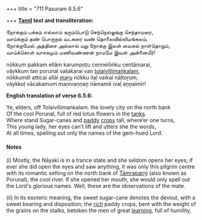 +++
title = "711 Pasuram 6.5.6"

+++
**[Tamil](/definition/tamil#history "show Tamil definitions") text and transliteration:**

நோக்கும் பக்கம் எல்லாம் கரும்பொடு செந்நெல்ஓங்கு செந்தாமரை,  
வாய்க்கும் தண் பொருநல் வடகரை வண் தொலைவில்லிமங்கலம்,  
நோக்குமேல் அத்திசை அல்லால் மறு நோக்கு இலள் வைகல் நாள்தொறும்,  
வாய்க்கொள் வாசகமும் மணிவண்ணன் நாமமே இவள் அன்னைமீர்!

nōkkum pakkam ellām karumpoṭu cennelōṅku centāmarai,  
vāykkum taṇ porunal vaṭakarai vaṇ [tolaivillimaṅkalam](/definition/tolaivillimankalam#vaishnavism "show tolaivillimaṅkalam definitions"),  
nōkkumēl atticai allāl [maṟu](/definition/maru#vaishnavism "show maṟu definitions") nōkku ilaḷ vaikal nāḷtoṟum,  
vāykkoḷ vācakamum maṇivaṇṇaṉ nāmamē ivaḷ aṉṉaimīr!

**English translation of verse 6.5.6:**

Ye, elders, off Tolaivillimaṅkalam. the lovely city on the north bank  
Of the cool Porunal, full of red lotus flowers in the [tanks](/definition/tank#history "show tanks definitions").  
Where stand Sugar-canes and [paddy](/definition/paddy#history "show paddy definitions") [crops](/definition/crop#history "show crops definitions") tall, where’er one turns,  
This young lady, her eyes can’t lift and utters she the words,  
At all times, spelling out only the names of the gem-hued Lord.

#### Notes

\(i\) Mostly, the Nāyakī is in a trance state and she seldom opens her eyes; if ever she did open the eyes and saw anything, it was only this pilgrim centre with its romantic setting on the north bank of [Tāmraparṇi](/definition/tamraparni#vaishnavism "show Tāmraparṇi definitions") (also known as Porunal), the cool river. If she opened her mouth, she would only spell out the Lord's glorious names. Well, these are the observations of the mate.

\(ii\) In its esoteric meaning, the sweet sugar-cane denotes the devout, with a sweet bearing and disposition; the [rich](/definition/rich#history "show rich definitions") paddy crops, bent with the weight of the grains on the stalks, betoken the men of great [learning](/definition/learning#history "show learning definitions"), full of humility,


